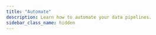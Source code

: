 ```yaml
---
title: "Automate"
description: Learn how to automate your data pipelines.
sidebar_class_name: hidden
---
```


